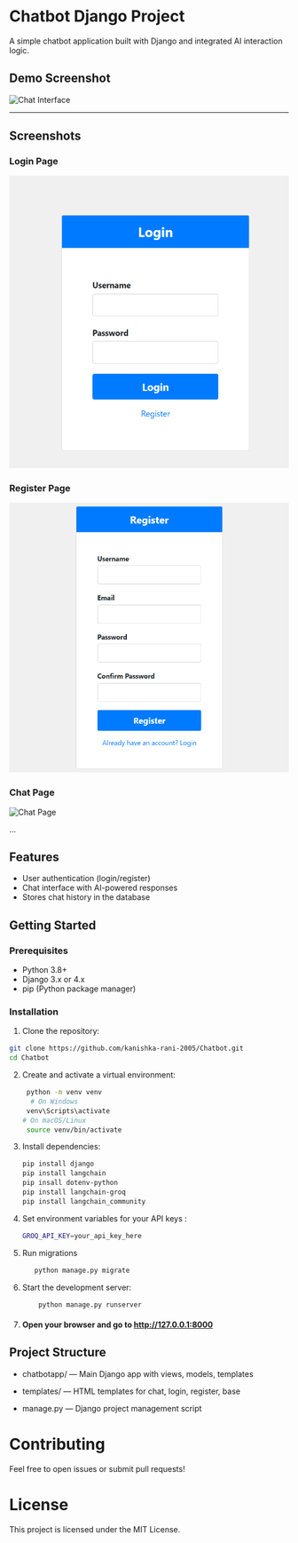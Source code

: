 # Chatbot Django Project

A simple chatbot application built with Django and integrated AI interaction logic.



## Demo Screenshot

![Chat Interface](Images/l1.png)

---

## Screenshots

### Login Page

![Login Page](Images/Login.png)

### Register Page

![Register Page](Images/Register.png)

### Chat Page

![Chat Page](Images/l2.png)

...


## Features

- User authentication (login/register)
- Chat interface with AI-powered responses
- Stores chat history in the database

## Getting Started

### Prerequisites

- Python 3.8+
- Django 3.x or 4.x
- pip (Python package manager)

### Installation

1. Clone the repository:

```bash
git clone https://github.com/kanishka-rani-2005/Chatbot.git
cd Chatbot

```

2. Create and activate a virtual environment:
   ```bash
    python -m venv venv
     # On Windows
    venv\Scripts\activate
   # On macOS/Linux
    source venv/bin/activate
    ```
3. Install dependencies:
   ```bash
   pip install django
   pip install langchain
   pip insall dotenv-python
   pip install langchain-groq
   pip install langchain_community
   ```
   
4. Set environment variables for your API keys :
   ```bash
   GROQ_API_KEY=your_api_key_here
   ```

5. Run migrations
   ```bash
      python manage.py migrate
   ```
6. Start the development server:
   ```bash
       python manage.py runserver
    ```
7. #### Open your browser and go to http://127.0.0.1:8000


## Project Structure

- chatbotapp/ — Main Django app with views, models, templates

- templates/ — HTML templates for chat, login, register, base

- manage.py — Django project management script

# Contributing

Feel free to open issues or submit pull requests!

# License

This project is licensed under the MIT License.
